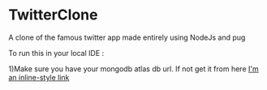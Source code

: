 # TwitterClone
A clone of the famous twitter app made entirely using NodeJs and pug


To run this in your local IDE : 

1)Make sure you have your mongodb atlas db url. If not get it from here [I'm an inline-style link](https://www.mongodb.com/cloud/atlas/lp/try4?utm_source=google&utm_campaign=search_gs_pl_evergreen_atlas_core_prosp-brand_gic-null_apac-in_ps-all_desktop_eng_lead&utm_term=mongodb%20atlas&utm_medium=cpc_paid_search&utm_ad=e&utm_ad_campaign_id=12212624347&adgroup=115749713263)
